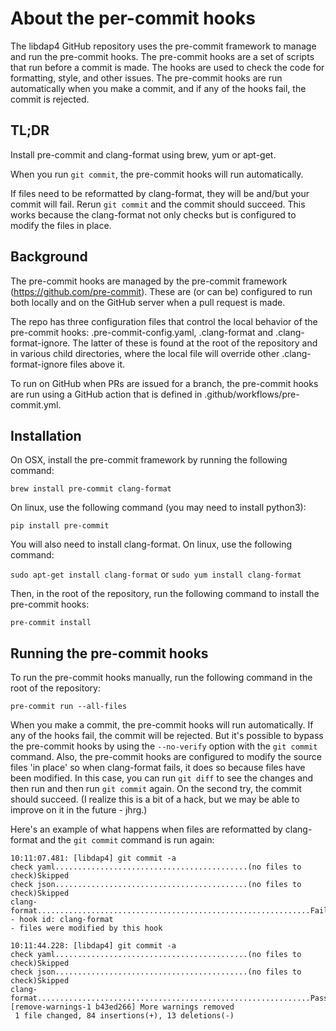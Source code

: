
# About the per-commit hooks

The libdap4 GitHub repository uses the pre-commit framework to manage
and run the pre-commit hooks. The pre-commit hooks are a set of scripts
that run before a commit is made. The hooks are used to check the code for
formatting, style, and other issues. The pre-commit hooks are run automatically
when you make a commit, and if any of the hooks fail, the commit is rejected.

## TL;DR

Install pre-commit and clang-format using brew, yum or apt-get.

When you run ```git commit```, the pre-commit hooks will run automatically.

If files need to be reformatted by clang-format, they will be and/but your 
commit will fail. Rerun ```git commit``` and the commit should succeed. This
works because the clang-format not only checks but is configured to modify
the files in place.

## Background

The pre-commit hooks are managed by the pre-commit framework (https://github.com/pre-commit).
These are (or can be) configured to run both locally and on the GitHub server
when a pull request is made.

The repo has three configuration files that control the local behavior of the 
pre-commit hooks: .pre-commit-config.yaml, .clang-format and .clang-format-ignore.
The latter of these is found at the root of the repository and in various child
directories, where the local file will override other .clang-format-ignore files
above it.

To run on GitHub when PRs are issued for a branch, the pre-commit hooks are run
using a GitHub action that is defined in .github/workflows/pre-commit.yml.

## Installation

On OSX, install the pre-commit framework by running the following command:

```brew install pre-commit clang-format```

On linux, use the following command (you may need to install python3):

```pip install pre-commit```

You will also need to install clang-format. On linux, use the following command:

```sudo apt-get install clang-format``` or ```sudo yum install clang-format```

Then, in the root of the repository, run the following command to install the pre-commit hooks:

```pre-commit install```

## Running the pre-commit hooks

To run the pre-commit hooks manually, run the following command in the root of the repository:

```pre-commit run --all-files```

When you make a commit, the pre-commit hooks will run automatically. If any of the hooks fail,
the commit will be rejected. But it's possible to bypass the pre-commit hooks by using the
`--no-verify` option with the `git commit` command. Also, the pre-commit hooks are configured 
to modify the source files 'in place' so when clang-format fails, it does so because files
have been modified. In this case, you can run `git diff` to see the changes and then run and
then run ```git commit``` again. On the second try, the commit should succeed. (I realize
this is a bit of a hack, but we may be able to improve on it in the future - jhrg.)

Here's an example of what happens when files are reformatted by clang-format and the 
```git commit``` command is run again:

```
10:11:07.481: [libdap4] git commit -a
check yaml...........................................(no files to check)Skipped
check json...........................................(no files to check)Skipped
clang-format.............................................................Failed
- hook id: clang-format
- files were modified by this hook

10:11:44.228: [libdap4] git commit -a
check yaml...........................................(no files to check)Skipped
check json...........................................(no files to check)Skipped
clang-format.............................................................Passed
[remove-warnings-1 b43ed266] More warnings removed
 1 file changed, 84 insertions(+), 13 deletions(-)
```